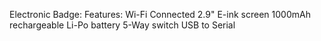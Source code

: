Electronic Badge:
Features:
Wi-Fi Connected
2.9" E-ink screen
1000mAh rechargeable Li-Po battery
5-Way switch
USB to Serial 

